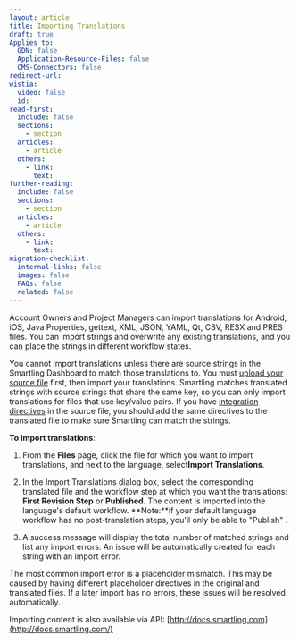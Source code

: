 ```yaml
---
layout: article
title: Importing Translations
draft: true
Applies to:
  GDN: false
  Application-Resource-Files: false
  CMS-Connectors: false
redirect-url:
wistia:
  video: false
  id:
read-first:
  include: false
  sections:
    - section
  articles:
    - article
  others:
    - link:
      text:
further-reading:
  include: false
  sections:
    - section
  articles:
    - article
  others:
    - link:
      text:
migration-checklist:
  internal-links: false
  images: false
  FAQs: false
  related: false
---
```


Account Owners and Project Managers can import translations for Android, iOS, Java Properties, gettext, XML, JSON, YAML, Qt, CSV, RESX and PRES files. You can import strings and overwrite any existing translations, and you can place the strings in different workflow states.

You cannot import translations unless there are source strings in the Smartling Dashboard to match those translations to. You must [upload your source file](/hc/en-us/articles/201468376) first, then import your translations. Smartling matches translated strings with source strings that share the same key, so you can only import translations for files that use key/value pairs. If you have [integration directives](http://docs.smartling.com/pages/supported-file-types/) in the source file, you should add the same directives to the translated file to make sure Smartling can match the strings.

**To import translations**:

1.  From the **Files** page, click the file for which you want to import translations, and next to the language, select**Import Translations**.  

   

2.  In the Import Translations dialog box, select the corresponding translated file and the workflow step at which you want the translations: **First Revision Step** or **Published**. The content is imported into the language's default workflow. **Note:**if your default language workflow has no post-translation steps, you'll only be able to "Publish" .  

 

3.  A success message will display the total number of matched strings and list any import errors. An issue will be automatically created for each string with an import error.  


The most common import error is a placeholder mismatch. This may be caused by having different placeholder directives in the original and translated files. If a later import has no errors, these issues will be resolved automatically.

Importing content is also available via API: [http://docs.smartling.com](http://docs.smartling.com/)

